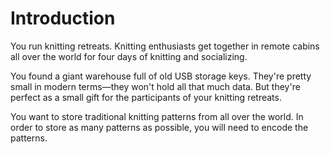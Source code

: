 # Introduction

You run knitting retreats.
Knitting enthusiasts get together in remote cabins all over the world for four days of knitting and socializing.

You found a giant warehouse full of old USB storage keys.
They're pretty small in modern terms—they won't hold all that much data.
But they're perfect as a small gift for the participants of your knitting retreats.

You want to store traditional knitting patterns from all over the world.
In order to store as many patterns as possible, you will need to encode the patterns.

